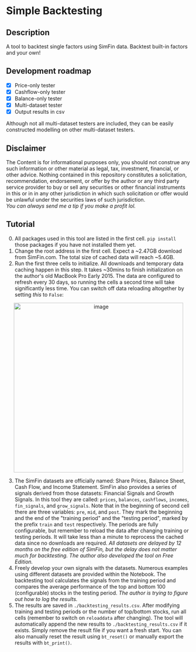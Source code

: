 # Simple Backtesting
## Description
A tool to backtest single factors using SimFin data. Backtest built-in factors and your own!

## Development roadmap
- [x] Price-only tester  
- [x] Cashflow-only tester  
- [x] Balance-only tester  
- [x] Multi-dataset tester
- [x] Output results in csv 

Although not all multi-dataset testers are included, they can be easily constructed modelling on other multi-dataset testers.

## Disclaimer
The Content is for informational purposes only, you should not construe any such information or other material as legal, tax, investment, financial, or other advice. Nothing contained in this repository constitutes a solicitation, recommendation, endorsement, or offer by the author or any third party service provider to buy or sell any securities or other financial instruments in this or in in any other jurisdiction in which such solicitation or offer would be unlawful under the securities laws of such jurisdiction.  
*You can always send me a tip if you make a profit lol.*

## Tutorial
0. All packages used in this tool are listed in the first cell. `pip install` those packages if you have not installed them yet.
1. Change the root address in the first cell. Expect a ~2.47GB download from SimFin.com. The total size of cached data will reach ~5.4GB.
2. Run the first three cells to initialize. All downloads and temporary data caching happen in this step. It takes ~30mins to finish initialization on the author's old MacBook Pro Early 2015. The data are configured to refresh every 30 days, so running the cells a second time will take significantly less time. You can switch off data reloading altogether by setting *this* to `False`:  
<p align="center"><img width="463" alt="image" src="https://user-images.githubusercontent.com/81217775/121904377-b659f980-cd5b-11eb-89bf-481151eaaebf.png">  

3. The SimFin datasets are officially named: Share Prices, Balance Sheet, Cash Flow, and Income Statement. SimFin also provides a series of signals derived from those datasets: Financial Signals and Growth Signals. In this tool they are called: `prices`, `balances`, `cashflows`, `incomes`, `fin_signals`, and `grow_signals`. Note that in the beginning of second cell there are three variables: `pre`, `mid`, and `post`. They mark the beginning and the end of the "training period" and the "testing period", marked by the prefix `train` and `test` respectively. The periods are fully configurable, but remember to reload the data after changing training or testing periods. It will take less than a minute to reprocess the cached data since no downloads are required. *All datasets are delayed by 12 months on the free edition of SimFin, but the delay does not matter much for backtesting. The author also developed the tool on Free Edition.* 
4. Freely develop your own signals with the datasets. Numerous examples using different datasets are provided within the Notebook. The backtesting tool calculates the signals from the training period and compares the average performance of the top and bottom 100 (configurable) stocks in the testing period. *The author is trying to figure out how to log the results.*
5. The results are saved in `./backtesting_results.csv`. After modifying training and testing periods or the number of top/bottom stocks, run all cells (remember to switch on `reloaddata` after changing). The tool will automatically append the new results to `./backtesting_results.csv` if it exists. Simply remove the result file if you want a fresh start. You can also manually reset the result using `bt_reset()` or manually export the results with `bt_print()`.
